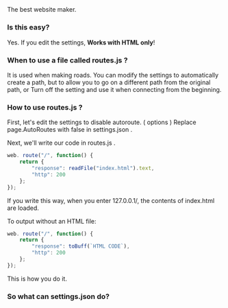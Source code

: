 ##
The best website maker.

### Is this easy?
Yes. If you edit the settings,
**Works with HTML only**!

### When to use a file called routes.js ?
It is used when making roads.
You can modify the settings to automatically create a path, but
to allow you to go on a different path from the original path, or
Turn off the setting and use it when connecting from the beginning.

### How to use routes.js ?
First, let's edit the settings to disable autoroute. ( options )
Replace page.AutoRoutes with false in settings.json .

Next, we'll write our code in routes.js .
```javascript
web. route("/", function() {
    return {
        "response": readFile("index.html").text,
        "http": 200
    };
});
```

If you write this way, when you enter 127.0.0.1/, the contents of index.html are loaded.

To output without an HTML file:
```javascript
web. route("/", function() {
    return {
        "response": toBuff(`HTML CODE`),
        "http": 200
    };
});
```
This is how you do it.

### So what can settings.json do?
